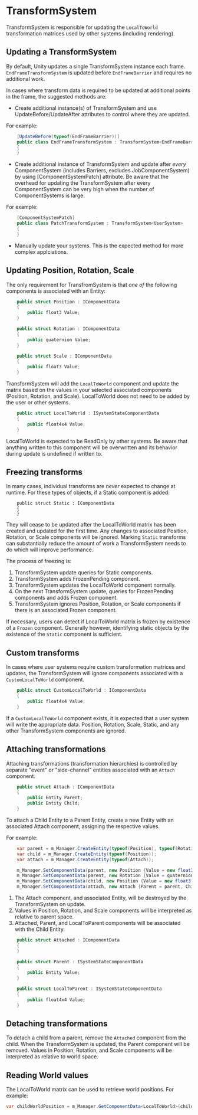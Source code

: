 # TransformSystem

TransformSystem is responsible for updating the `LocalToWorld` transformation matrices used by other systems (including rendering).

## Updating a TransformSystem

By default, Unity updates a single TransformSystem instance each frame. `EndFrameTransformSystem` is updated before `EndFrameBarrier` and requires no additional work.

In cases where transform data is required to be updated at additional points in the frame, the suggested methods are:

- Create additional instance(s) of TransformSystem and use UpdateBefore/UpdateAfter attributes to control where they are updated.

For example:

```c#
    [UpdateBefore(typeof(EndFrameBarrier))]
    public class EndFrameTransformSystem : TransformSystem<EndFrameBarrier>
    {
    }
```
- Create additional instance of TransformSystem and update after *every* ComponentSystem (includes Barriers, excludes JobComponentSystem) by using \[ComponentSystemPatch\] attribute. Be aware that the overhead for updating the TransformSystem after every ComponentSystem can be very high when the number of ComponentSystems is large.

For example:

```c#
    [ComponentSystemPatch]
    public class PatchTransformSystem : TransformSystem<UserSystem>
    {
    }
```

- Manually update your systems. This is the expected method for more complex applciations.

## Updating Position, Rotation, Scale

The only requirement for TransfromSystem is that *one of* the following components is associated with an Entity:

```c#
    public struct Position : IComponentData
    {
        public float3 Value;
    }

    public struct Rotation : IComponentData
    {
        public quaternion Value;
    }

    public struct Scale : IComponentData
    {
        public float3 Value;
    }
```

TransformSystem will add the `LocalToWorld` component and update the matrix based on the values in your selected associated components (Position, Rotation, and Scale). LocalToWorld does not need to be added by the user or other systems.

```c#
    public struct LocalToWorld : ISystemStateComponentData
    {
        public float4x4 Value;
    }
```

LocalToWorld is expected to be ReadOnly by other systems. Be aware that anything written to this component will be overwritten and its behavior during update is undefined if written to.

## Freezing transforms

In many cases, individual transforms are *never* expected to change at runtime. For these types of objects, if a Static component is added:

```
    public struct Static : IComponentData
    {
    }
```

They will cease to be updated after the LocalToWorld matrix has been created and updated for the first time. Any changes to associated Position, Rotation, or Scale components will be ignored. Marking `Static` transforms can substantially reduce the amount of work a TransformSystem needs to do which will improve performance.

The process of freezing is:
1. TransformSystem update queries for Static components.
2. TransformSystem adds FrozenPending component.
3. TransformSystem updates the LocalToWorld component normally.
4. On the next TransformSystem update, queries for FrozenPending components and adds Frozen component.
5. TransformSystem ignores Position, Rotation, or Scale components if there is an associated Frozen component.

If necessary, users can detect if LocalToWorld matrix is frozen by existence of a `Frozen` component. Generally however, identifying static objects by the existence of the `Static` component is sufficient.

## Custom transforms

In cases where user systems require custom transformation matrices and updates, the TransformSystem will ignore components associated with a `CustomLocalToWorld` component.

```c#
    public struct CustomLocalToWorld : IComponentData
    {
        public float4x4 Value;
    }
```

If a `CustomLocalToWorld` component exists, it is expected that a user system will write the appropriate data. Position, Rotation, Scale, Static, and any other TransformSystem components are ignored.

## Attaching transformations

Attaching transformations (transformation hierarchies) is controlled by separate "event" or "side-channel" entities associated with an `Attach` component.

```c#
    public struct Attach : IComponentData
    {
        public Entity Parent;
        public Entity Child;
    }
```

To attach a Child Entity to a Parent Entity, create a new Entity with an associated Attach component, assigning the respective values.

For example:

```c#
    var parent = m_Manager.CreateEntity(typeof(Position), typeof(Rotation));
    var child = m_Manager.CreateEntity(typeof(Position));
    var attach = m_Manager.CreateEntity(typeof(Attach));

    m_Manager.SetComponentData(parent, new Position {Value = new float3(0, 2, 0)});
    m_Manager.SetComponentData(parent, new Rotation {Value = quaternion.lookRotation(new float3(1.0f, 0.0f, 0.0f), math.up())});
    m_Manager.SetComponentData(child, new Position {Value = new float3(0, 0, 1)});
    m_Manager.SetComponentData(attach, new Attach {Parent = parent, Child = child});
```

1. The Attach component, and associated Entity, will be destroyed by the TransformSystem on update.
2. Values in Position, Rotation, and Scale components will be interpreted as relative to parent space.
3. Attached, Parent, and LocalToParent components will be associated with the Child Entity.

```c#
    public struct Attached : IComponentData
    {
    }

    public struct Parent : ISystemStateComponentData
    {
        public Entity Value;
    }

    public struct LocalToParent : ISystemStateComponentData
    {
        public float4x4 Value;
    }
```

## Detaching transformations

To detach a child from a parent, remove the `Attached` component from the child. When the TransformSystem is updated, the Parent component will be removed. Values in Position, Rotation, and Scale components will be interpreted as relative to world space.

## Reading World values

The LocalToWorld matrix can be used to retrieve world positions.
For example:

```c#
var childWorldPosition = m_Manager.GetComponentData<LocalToWorld>(child).Value.c3
```
